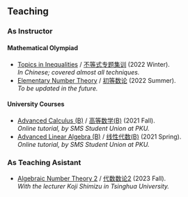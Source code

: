 ## Teaching

### As Instructor

#### Mathematical Olympiad
- [Topics in Inequalities](./ineq/ineq.md) / [不等式专题集训](./ineq/ineq.md) (2022 Winter). <br/>
  _In Chinese; covered almost all techniques._
- [Elementary Number Theory](./imont/imont.md) / [初等数论](./imont/imont.md) (2022 Summer). <br/>
  _To be updated in the future._

 #### University Courses
- [Advanced Calculus (B)](./cal2021/cal2021.md) / [高等数学(B)](./cal2021/cal2021.md) (2021 Fall). <br/>
  _Online tutorial, by SMS Student Union at PKU._
- [Advanced Linear Algebra (B)]() / [线性代数(B)]() (2021 Spring). <br/>
  _Online tutorial, by SMS Student Union at PKU._


### As Teaching Asistant

- [Algebraic Number Theory 2]() / [代数数论2]() (2023 Fall). <br/>
  _With the lecturer Koji Shimizu in Tsinghua University._




